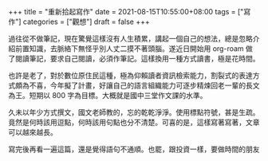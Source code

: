 +++
title = "重新拾起寫作"
date = 2021-08-15T10:55:00+08:00
tags = ["寫作"]
categories = ["觀想"]
draft = false
+++

過往從不做筆記，現在驚覺這樣沒有人生積累，講起一個自己的想法，總是忽略介紹前置知識，去脈絡下無怪乎別人丈二摸不著頭腦。遂近日開始用
org-roam 做了閱讀筆記，要求自己閱讀，必須作筆記。這樣換用一種方式讀書，極是花時間。

也許是老了，對於數位原住民這種，極為仰賴讀者資訊檢索能力，割裂式的表達方式頗為不喜，今年擬了計畫，好讓自己的語言組織能力可逐步精煉回老一輩的長文為王。短期以
800 字為目標。大概就是國中三堂作文課的水準。

久未以年少方式撰文，國文老師教的，忘的乾乾淨淨。使用標點符號，甚是生疏。竟然是何時該用逗點，何時該用句點也分不清楚。可喜的是，這樣寫著寫著，文章可以越來越長。

寫完後再看一遍這篇，還是覺得語句不通順。也罷，跟投資一樣，要做時間的朋友
